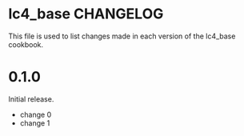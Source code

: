 # lc4_base CHANGELOG

This file is used to list changes made in each version of the lc4_base cookbook.

# 0.1.0

Initial release.

- change 0
- change 1

